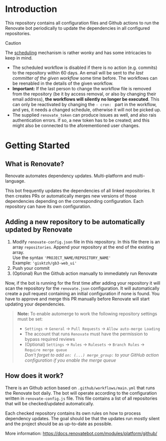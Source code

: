 # Introduction 
This repository contains all configuration files and Github actions to run the Renovate bot periodically to update the dependencies in all configured repositories. 

> [!CAUTION]
> The [scheduling](https://docs.github.com/en/actions/writing-workflows/choosing-when-your-workflow-runs/events-that-trigger-workflows#schedule) mechanism is rather wonky and has some intricacies to keep in mind.
> * The scheduled workflow is disabled if there is no action (e.g. commits) to the repository within 60 days. An email will be sent to *the last committer of the given workflow* some time before. The workflows can be reenabled in the details of the given workflow.
> * **Important:** If the last person to change the workflow file is removed from the repository (be it by access removal, or also by changing their email address), **the workflows will silently no longer be executed**. This can only be reactivated by changing the `- cron: ` part in the workflow, and yes, it needs a changed schedule, otherwise it will not be picked up.
> * The supplied `renovate_token` can produce issues as well, and also rais authentication errors. If so, a new token has to be created; and this might also be connected to the aforementioned user changes.


# Getting Started
## What is Renovate?
Renovate automates dependency updates. Multi-platform and multi-language.

This bot frequently updates the dependencies of all linked repositories. It then creates PRs or automatically merges new versions of those dependencies depending on the corresponding configuration. Each repository can have its own configuration.

## Adding a new repository to be automatically updated by Renovate
1. Modify `renovate-config.json` file in this repository. In this file there is an array `repositories`. Append your repository at the end of the existing array. \
Use the syntax `'PROJECT_NAME/REPOSITORY_NAME'`\
Example: `'gisktzh/gb3-web_ui'`
2. Push your commit
3. (Optional) Run the Github action manually to immediately run Renovate

Now, if the bot is running for the first time after adding your repository it will scan the repository for the `renovate.json` configuration. It will automatically create a pull request containing an initial configuration if none is found. You have to approve and merge this PR manually before Renovate will start updating your dependencies.

> **Note:** To enable automerge to work the following repository settings must be set:
> - `Settings` -> `General` -> `Pull Requests` -> `Allow auto-merge Loading`
> - The account that runs `Renovate` must have the permission to bypass required reviews
> - (Optional) `Settings` -> `Rules` -> `Rulesets` -> `Branch Rules` -> `Require merge queue` \
>   _Don't forget to add `on: (...) merge_group:` to your GitHub action configuration if you enable the merge queue_

## How does it work?
There is an Github action based on `.github/workflows/main.yml` that runs the Renovate bot daily. The bot will operate according to the configuration written in `renovate-config.js` file. This file contains a list of all repositories that will be checked/updated automatically.

Each checked repository contains its own rules on how to process dependency updates. The goal should be that the updates run mostly silent and the project should be as up-to-date as possible.

More information: https://docs.renovatebot.com/modules/platform/github/
